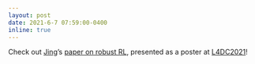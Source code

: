 ```yaml
---
layout: post
date: 2021-6-7 07:59:00-0400
inline: true
---
```


Check out [Jing](https://scholar.google.com/citations?user=akiDVE8AAAAJ&hl=en)’s [paper on robust RL](http://proceedings.mlr.press/v144/yu21a.html), presented as a poster at [L4DC2021](https://l4dc.ethz.ch/)!